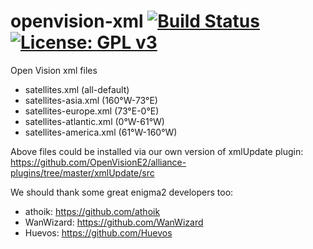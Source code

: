 openvision-xml [![Build Status](https://travis-ci.org/OpenVisionE2/openvision-xml.svg?branch=master)](https://travis-ci.org/OpenVisionE2/openvision-xml) [![License: GPL v3](https://img.shields.io/badge/License-GPLv3-blue.svg)](https://www.gnu.org/licenses/gpl-3.0)
==============
Open Vision xml files

* satellites.xml (all-default)
* satellites-asia.xml (160°W-73°E)
* satellites-europe.xml (73°E-0°E)
* satellites-atlantic.xml (0°W-61°W)
* satellites-america.xml (61°W-160°W)

Above files could be installed via our own version of xmlUpdate plugin: https://github.com/OpenVisionE2/alliance-plugins/tree/master/xmlUpdate/src

We should thank some great enigma2 developers too:

- athoik: https://github.com/athoik
- WanWizard: https://github.com/WanWizard
- Huevos: https://github.com/Huevos
